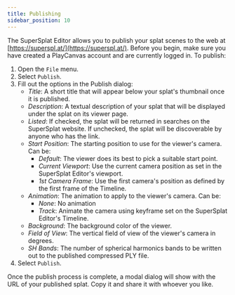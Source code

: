 ```yaml
---
title: Publishing
sidebar_position: 10
---
```


The SuperSplat Editor allows you to publish your splat scenes to the web at [https://superspl.at/](https://superspl.at/). Before you begin, make sure you have created a PlayCanvas account and are currently logged in. To publish:

1. Open the `File` menu.
2. Select `Publish`.
3. Fill out the options in the Publish dialog:
   * _Title_: A short title that will appear below your splat's thumbnail once it is published.
   * _Description_: A textual description of your splat that will be displayed under the splat on its viewer page.
   * _Listed_: If checked, the splat will be returned in searches on the SuperSplat website. If unchecked, the splat will be discoverable by anyone who has the link.
   * _Start Position_: The starting position to use for the viewer's camera. Can be:
      * _Default_: The viewer does its best to pick a suitable start point.
      * _Current Viewport_: Use the current camera position as set in the SuperSplat Editor's viewport.
      * _1st Camera Frame_: Use the first camera's position as defined by the first frame of the Timeline.
   * _Animation_: The animation to apply to the viewer's camera. Can be:
      * _None_: No animation
      * _Track_: Animate the camera using keyframe set on the SuperSplat Editor's Timeline.
   * _Background_: The background color of the viewer.
   * _Field of View_: The vertical field of view of the viewer's camera in degrees.
   * _SH Bands_: The number of spherical harmonics bands to be written out to the published compressed PLY file.
4. Select `Publish`.

Once the publish process is complete, a modal dialog will show with the URL of your published splat. Copy it and share it with whoever you like.
